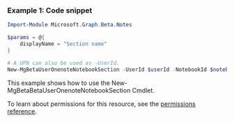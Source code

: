### Example 1: Code snippet

```powershellImport-Module Microsoft.Graph.Beta.Notes

$params = @{
	displayName = "Section name"
}

# A UPN can also be used as -UserId.
New-MgBetaUserOnenoteNotebookSection -UserId $userId -NotebookId $notebookId -BodyParameter $params
```
This example shows how to use the New-MgBetaBetaUserOnenoteNotebookSection Cmdlet.
To learn about permissions for this resource, see the [permissions reference](/graph/permissions-reference).


